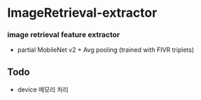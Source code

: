 # ImageRetrieval-extractor
### image retrieval feature extractor
- partial MobileNet v2 + Avg pooling (trained with FIVR triplets)

## Todo 
- device 메모리 처리 
